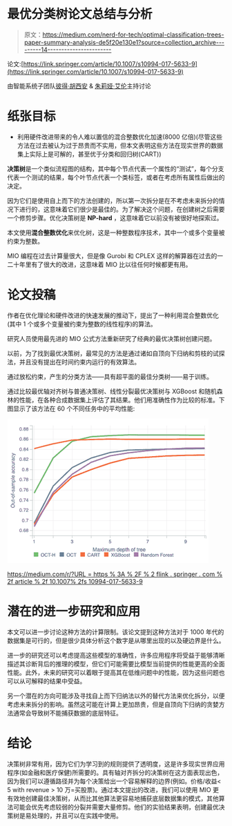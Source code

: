# 最优分类树论文总结与分析

> 原文：<https://medium.com/nerd-for-tech/optimal-classification-trees-paper-summary-analysis-de5f20e130e1?source=collection_archive---------14----------------------->

论文:[https://link.springer.com/article/10.1007/s10994-017-5633-9](https://link.springer.com/article/10.1007/s10994-017-5633-9)

由智能系统子团队[彼得·胡西安](https://github.com/peterhusisian) & [朱莉娅·艾伦](https://github.com/julia-allen)主持讨论

# 纸张目标

*   利用硬件改进带来的令人难以置信的混合整数优化加速(8000 亿倍)(尽管这些方法在过去被认为过于昂贵而不实用，但本文表明这些方法在现实世界的数据集上实际上是可解的，甚至优于分类和回归树(CART))

**决策树**是一个类似流程图的结构，其中每个节点代表一个属性的“测试”，每个分支代表一个测试的结果，每个叶节点代表一个类标签，或者在考虑所有属性后做出的决定。

因为它们是使用自上而下的方法创建的，所以第一次拆分是在不考虑未来拆分的情况下进行的，这意味着它们很少是最佳的。为了解决这个问题，在创建树之后需要一个修剪步骤。优化决策树是 **NP-hard** ，这意味着它以前没有被很好地探索过。

本文使用**混合整数优化**来优化树，这是一种整数程序技术，其中一个或多个变量被约束为整数。

MIO 编程在过去计算量很大，但是像 Gurobi 和 CPLEX 这样的解算器在过去的一二十年里有了很大的改进，这意味着 MIO 比以往任何时候都更有用。

# 论文投稿

作者在优化理论和硬件改进的快速发展的推动下，提出了一种利用混合整数优化(其中 1 个或多个变量被约束为整数的线性程序)的算法。

研究人员使用最先进的 MIO 公式方法重新研究了经典的最优决策树创建问题。

以前，为了找到最优决策树，最常见的方法是通过诸如自顶向下归纳和剪枝的试探法，并且没有提出在时间约束内运行的有效算法。

通过放松约束，产生的分类方法——具有超平面的最佳分类树——易于训练。

通过比较最优轴对齐树与普通决策树、线性分裂最优决策树与 XGBoost 和随机森林的性能，在各种合成数据集上评估了其结果。他们用准确性作为比较的标准。下图显示了该方法在 60 个不同任务中的平均性能:

![](img/32abfdf6566bd6268d8f807487ae8941.png)

[https://medium.com/r/?URL = https % 3A % 2F % 2 flink . springer . com % 2f article % 2f 10.1007% 2fs 10994-017-5633-9](https://link.springer.com/article/10.1007/s10994-017-5633-9)

# 潜在的进一步研究和应用

本文可以进一步讨论这种方法的计算限制。该论文提到这种方法对于 1000 年代的数据集是可行的，但是很少具体分析这个数字是从哪里出现的以及硬边界是什么。

进一步的研究还可以考虑提高这些模型的准确性，许多应用程序将受益于能够清晰描述其诊断背后的推理的模型，但它们可能需要比模型当前提供的性能更高的全面性能。此外，未来的研究可以着眼于提高其在低维问题中的性能，因为这些问题也可以从可解释的结果中受益。

另一个潜在的方向可能涉及寻找自上而下归纳法以外的替代方法来优化拆分，以便考虑未来拆分的影响。虽然这可能在计算上更加昂贵，但是自顶向下归纳的贪婪方法通常会导致树不能捕获数据的底层特征。

# 结论

决策树非常有用，因为它们为学习到的规则提供了透明度，这是许多现实世界应用程序(如金融和医疗保健)所需要的。具有轴对齐拆分的决策树在这方面表现出色，因为我们可以遵循路径并为每个决策给出一个容易解释的边界(例如。价格/收益< 5 with revenue > 10 万=买股票)。通过本文提出的改进，我们可以使用 MIO 更有效地创建最佳决策树，从而比其他算法更容易地捕获底层数据集的模式，其他算法可能会优先考虑较弱的分裂并需要大量修剪。他们的实验结果表明，创建最优决策树是易处理的，并且可以在实践中使用。